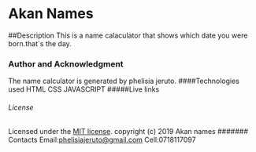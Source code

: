 # Akan Names
##Description
This is a name calaculator that shows which date you were born.that`s  the day.
### Author and Acknowledgment
The name calculator is generated by phelisia jeruto.
####Technologies used
HTML
CSS
JAVASCRIPT
#####Live links

###### License
Licensed under the [MIT license](LICENSE).
copyright (c) 2019 Akan names
####### Contacts
Email:phelisiajeruto@gmail.com
Cell:0718117097
